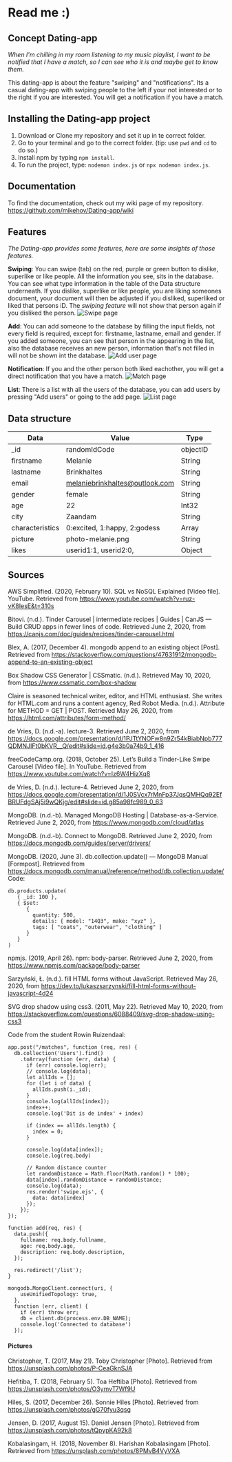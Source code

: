 # Read me :)

## Concept Dating-app
_When I'm chilling in my room listening to my music playlist, I want to be notified that I have a match, so I can see who it is and maybe get to know them._

This dating-app is about the feature "swiping" and "notifications". Its a casual dating-app with swiping people to the left if your not interested or to the right if you are interested. You will get a notification if you have a match.

## Installing the Dating-app project
1. Download or Clone my repository and set it up in te correct folder. 
2. Go to your terminal and go to the correct folder. (tip: use `pwd` and `cd` to do so.)
3. Install npm by typing `npm install`.
4. To run the project, type: `nodemon index.js` or `npx nodemon index.js`.

## Documentation
To find the documentation, check out my wiki page of my repository. 
https://github.com/mikehov/Dating-app/wiki

## Features
_The Dating-app provides some features, here are some insights of those features._

**Swiping**:
You can swipe (tab) on the red, purple or green button to dislike, superlike or like people. All the information you see, sits in the database. You can see what type information in the table of the Data structure underneath. If you dislike, superlike or like people, you are liking someones document, your document will then be adjusted if you disliked, superliked or liked that persons iD. The _swiping feature_ will not show that person again if you disliked the person. 
![Swipe page](https://raw.githubusercontent.com/wiki/mikehov/Dating-app/images/page-swipe.png "Swipe page")

**Add**:
You can add someone to the database by filling the input fields, not every field is required, except for: firstname, lastname, email and gender. If you added someone, you can see that person in the appearing in the list, also the database receives an new person, information that's not filled in will not be shown int the database.
![Add user page](https://raw.githubusercontent.com/wiki/mikehov/Dating-app/images/page-add.png "Add page")

**Notification**:
If you and the other person both liked eachother, you will get a direct notification that you have a match. 
![Match page](https://raw.githubusercontent.com/wiki/mikehov/Dating-app/images/page-match.png "Match page")

**List**:
There is a list with all the users of the database, you can add users by pressing "Add users" or going to the add page.
![List page](https://raw.githubusercontent.com/wiki/mikehov/Dating-app/images/page-list.png "List page")

## Data structure
| **Data**           | **Value**                      | **Type**         |
|--------------------|--------------------------------|------------------|
| _id                | randomIdCode                   | objectID         |
| firstname          | Melanie                        | String           |
| lastname           | Brinkhaltes                    | String           | 
| email              | melaniebrinkhaltes@outlook.com | String           | 
| gender             | female                         | String           | 
| age                | 22                             | Int32            | 
| city               | Zaandam                        | String           | 
| characteristics    | 0:excited, 1:happy, 2:godess   | Array            | 
| picture            | photo-melanie.png              | String           | 
| likes              | userid1:1, userid2:0,          | Object           | 


## Sources
AWS Simplified. (2020, February 10). SQL vs NoSQL Explained [Video file]. YouTube. Retrieved from https://www.youtube.com/watch?v=ruz-vK8IesE&t=310s

Bitovi. (n.d.). Tinder Carousel | intermediate recipes | Guides | CanJS — Build CRUD apps in fewer lines of code. Retrieved June 2, 2020, from https://canjs.com/doc/guides/recipes/tinder-carousel.html

Blex, A. (2017, December 4). mongodb append to an existing object [Post]. Retrieved from https://stackoverflow.com/questions/47631912/mongodb-append-to-an-existing-object

Box Shadow CSS Generator | CSSmatic. (n.d.). Retrieved May 10, 2020, from https://www.cssmatic.com/box-shadow 

Claire is seasoned technical writer, editor, and HTML enthusiast. She writes for HTML.com and runs a content agency, Red Robot Media. (n.d.). Attribute for METHOD = GET | POST. Retrieved May 26, 2020, from https://html.com/attributes/form-method/

de Vries, D. (n.d.-a). lecture-3. Retrieved June 2, 2020, from https://docs.google.com/presentation/d/1PJTtYNOFw8n9Zr54kBiabNpb777QDMNJIFt0bKVR__Q/edit#slide=id.g4e3b0a74b9_1_416

freeCodeCamp.org. (2018, October 25). Let’s Build a Tinder-Like Swipe Carousel [Video file]. In YouTube. Retrieved from https://www.youtube.com/watch?v=Iz6W4HizXq8

de Vries, D. (n.d.). lecture-4. Retrieved June 2, 2020, from https://docs.google.com/presentation/d/1J0SVcx7rMnFp37JqsQMHQq92EfBRUFdgSAj5i9wQKjg/edit#slide=id.g85a98fc989_0_63

MongoDB. (n.d.-b). Managed MongoDB Hosting | Database-as-a-Service. Retrieved June 2, 2020, from https://www.mongodb.com/cloud/atlas

MongoDB. (n.d.-b). Connect to MongoDB. Retrieved June 2, 2020, from https://docs.mongodb.com/guides/server/drivers/

MongoDB. (2020, June 3). db.collection.update() — MongoDB Manual [Formpost]. Retrieved from https://docs.mongodb.com/manual/reference/method/db.collection.update/ Code:
```
db.products.update(
   { _id: 100 },
   { $set:
      {
        quantity: 500,
        details: { model: "14Q3", make: "xyz" },
        tags: [ "coats", "outerwear", "clothing" ]
      }
   }
)
```

npmjs. (2019, April 26). npm: body-parser. Retrieved June 2, 2020, from https://www.npmjs.com/package/body-parser

Sarzyński, Ł. (n.d.). fill HTML forms without JavaScript. Retrieved May 26, 2020, from https://dev.to/lukaszsarzynski/fill-html-forms-without-javascript-4d24

SVG drop shadow using css3. (2011, May 22). Retrieved May 10, 2020, from https://stackoverflow.com/questions/6088409/svg-drop-shadow-using-css3

Code from the student Rowin Ruizendaal:
```
app.post("/matches", function (req, res) {
  db.collection('Users').find() 
    .toArray(function (err, data) {
      if (err) console.log(err);
      // console.log(data);
      let allIds = [];
      for (let i of data) {
        allIds.push(i._id);
      }
      console.log(allIds[index]);
      index++;
      console.log('Dit is de index' + index)

      if (index == allIds.length) {
        index = 0;
      }

      console.log(data[index]);
      console.log(req.body)

      // Random distance counter
      let randomDistance = Math.floor(Math.random() * 100);
      data[index].randomDistance = randomDistance;
      console.log(data);
      res.render('swipe.ejs', {
        data: data[index]
      }); 
    });
});

function add(req, res) {
  data.push({
    fullname: req.body.fullname,
    age: req.body.age,
    description: req.body.description,
  });

  res.redirect('/list');
}

mongodb.MongoClient.connect(uri, {
    useUnifiedTopology: true,
  },
  function (err, client) {
    if (err) throw err;
    db = client.db(process.env.DB_NAME);
    console.log('Connected to database')
  });
```

#### Pictures
Christopher, T. (2017, May 21). Toby Christopher [Photo]. Retrieved from https://unsplash.com/photos/P-CeaGknSJA

Hefitiba, T. (2018, February 5). Toa Heftiba [Photo]. Retrieved from https://unsplash.com/photos/O3ymvT7Wf9U

Hiles, S. (2017, December 26). Sonnie Hiles [Photo]. Retrieved from https://unsplash.com/photos/gG70fyu3qsg

Jensen, D. (2017, August 15). Daniel Jensen [Photo]. Retrieved from https://unsplash.com/photos/tQpypKA92k8

Kobalasingam, H. (2018, November 8). Harishan Kobalasingam [Photo]. Retrieved from https://unsplash.com/photos/8PMvB4VyVXA



